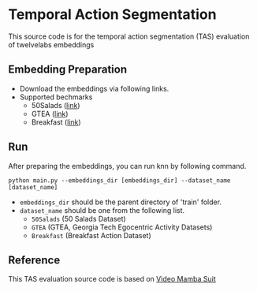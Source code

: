 # Temporal Action Segmentation
This source code is for the temporal action segmentation (TAS) evaluation of twelvelabs embeddings

## Embedding Preparation
- Download the embeddings via following links.
- Supported bechmarks
   - 50Salads ([link](https://www.dropbox.com/scl/fi/hmae2pou23alolctzltum/50Salads.tar?rlkey=qgcegqaan2b0yzwvco5jiy5pm&st=49wzxg54&dl=0))
   - GTEA ([link](https://www.dropbox.com/scl/fi/c4n2n4ha0epwzh242rsgk/GTEA.tar?rlkey=gdog0t8pqp6nwggddvseg92sm&st=pmhlcmgo&dl=0))
   - Breakfast ([link](https://www.dropbox.com/scl/fi/khnxooxy43m1avun130pi/Breakfast.tar?rlkey=zx80zfnb7j6kdg79i5czhec2l&st=nmosj51a&dl=0))


## Run
After preparing the embeddings, you can run knn by following command.

```shell
python main.py --embeddings_dir [embeddings_dir] --dataset_name [dataset_name]
```

- `embeddings_dir` should be the parent directory of 'train' folder.
- `dataset_name` should be one from the following list.
  - `50Salads` (50 Salads Dataset)
  - `GTEA` (GTEA, Georgia Tech Egocentric Activity Datasets)
  - `Breakfast` (Breakfast Action Dataset)

## Reference
This TAS evaluation source code is based on [Video Mamba Suit](https://github.com/OpenGVLab/video-mamba-suite)
